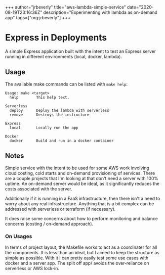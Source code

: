 +++
author="jrbeverly"
title="aws-lambda-simple-service"
date="2020-08-19T23:16:36Z"
description="Experimenting with lambda as on-demand app"
tags=["org:jrbeverly"]
+++

# Express in Deployments

A simple Express application built with the intent to test an Express server running in different environments (local, docker, lambda).

## Usage

The available make commands can be listed with `make help`:

```text
Usage: make <target>
  help        This help text.

Serverless
  deploy      Deploy the lambda with serverless
  remove      Destroys the instructure

Express
  local       Locally run the app

Docker
  docker      Build and run in a docker container
```

## Notes

Simple service with the intent to be used for some AWS work involving cloud costing, cold starts and on-demand provisioning of services. There are a couple projects that I'm looking at that don't need a server with 100% uptime. An on-demand server would be ideal, as it significantly reduces the costs associated with the server.

Additionally if it is running in a FaaS infrastructure, then there isn't a need to worry about any real infrastructure. Anything that is a bit complex can be addressed with serverless or terraform (if necessary).

It does raise some concerns about how to perform monitoring and balance concerns (costing / on-demand approach).

### On Usages

In terms of project layout, the Makefile works to act as a coordinater for all the components. It is less than an ideal, but I aimed to keep the structure as simple as possible. With it I can pretty easily test some use cases with docker and a server app. The split off app/ avoids the over-reliance on serverless or AWS lock-in.

